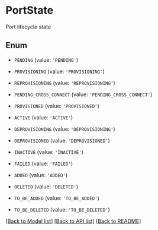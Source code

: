 # PortState

Port lifecycle state

## Enum

* `PENDING` (value: `'PENDING'`)

* `PROVISIONING` (value: `'PROVISIONING'`)

* `REPROVISIONING` (value: `'REPROVISIONING'`)

* `PENDING_CROSS_CONNECT` (value: `'PENDING_CROSS_CONNECT'`)

* `PROVISIONED` (value: `'PROVISIONED'`)

* `ACTIVE` (value: `'ACTIVE'`)

* `DEPROVISIONING` (value: `'DEPROVISIONING'`)

* `DEPROVISIONED` (value: `'DEPROVISIONED'`)

* `INACTIVE` (value: `'INACTIVE'`)

* `FAILED` (value: `'FAILED'`)

* `ADDED` (value: `'ADDED'`)

* `DELETED` (value: `'DELETED'`)

* `TO_BE_ADDED` (value: `'TO_BE_ADDED'`)

* `TO_BE_DELETED` (value: `'TO_BE_DELETED'`)

[[Back to Model list]](../README.md#documentation-for-models) [[Back to API list]](../README.md#documentation-for-api-endpoints) [[Back to README]](../README.md)


